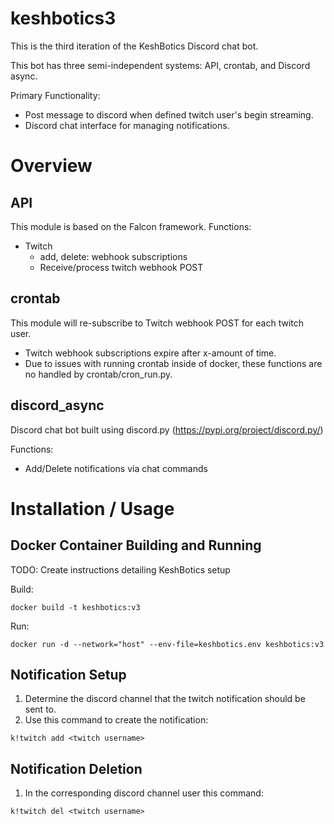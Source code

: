 # keshbotics3
This is the third iteration of the KeshBotics Discord chat bot.

This bot has three semi-independent systems: API, crontab, and Discord async.

Primary Functionality:
- Post message to discord when defined twitch user's begin streaming.
- Discord chat interface for managing notifications.

# Overview
## API
  This module is based on the Falcon framework.
  Functions:
  - Twitch
    - add, delete: webhook subscriptions
    - Receive/process twitch webhook POST

## crontab
  This module will re-subscribe to Twitch webhook POST for each twitch user.
  - Twitch webhook subscriptions expire after x-amount of time.
  - Due to issues with running crontab inside of docker, these functions are no handled by crontab/cron_run.py.

## discord_async
  Discord chat bot built using discord.py (https://pypi.org/project/discord.py/)

  Functions:
  - Add/Delete notifications via chat commands


# Installation / Usage
## Docker Container Building and Running
  TODO: Create instructions detailing KeshBotics setup

  Build:

    docker build -t keshbotics:v3

  Run:

    docker run -d --network="host" --env-file=keshbotics.env keshbotics:v3


## Notification Setup
  1. Determine the discord channel that the twitch notification should be sent to.
  2. Use this command to create the notification:


    k!twitch add <twitch username>

## Notification Deletion
  1. In the corresponding discord channel user this command:


    k!twitch del <twitch username>
